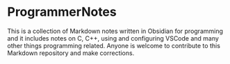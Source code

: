 # ProgrammerNotes
This is a collection of Markdown notes written in Obsidian for programming and it includes notes on C, C++, using and configuring VSCode and many other things programming related. Anyone is welcome to contribute to this Markdown repository and make corrections.
